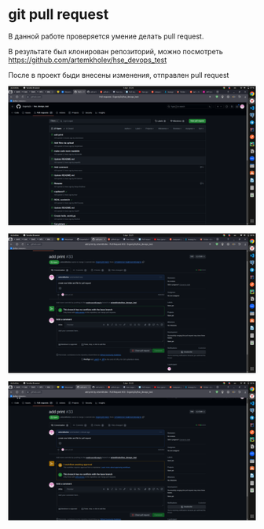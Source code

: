 # git pull request

В данной работе проверяется умение делать pull request.

В результате был клонирован репозиторий, можно посмотреть 
https://github.com/artemkholev/hse_devops_test

После в проект быди внесены изменения, отправлен pull request

![Untitled](photo/Untitled.png)

![Untitled](photo/Untitled%201.png)

![Untitled](photo/Untitled%202.png)